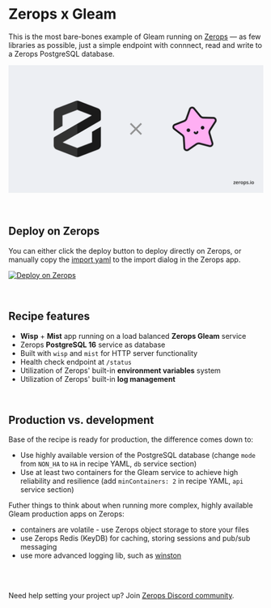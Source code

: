 # Zerops x Gleam
This is the most bare-bones example of Gleam running on [Zerops](https://zerops.io) — as few libraries as possible, just a simple endpoint with connnect, read and write to a Zerops PostgreSQL database.

![gleam](https://github.com/zeropsio/recipe-shared-assets/blob/main/covers/svg/cover-gleam.svg)

<br />

## Deploy on Zerops
You can either click the deploy button to deploy directly on Zerops, or manually copy the [import yaml](https://github.com/zeropsio/recipe-gleam/blob/main/zerops-project-import.yml) to the import dialog in the Zerops app.

[![Deploy on Zerops](https://github.com/zeropsio/recipe-shared-assets/blob/main/deploy-button/green/deploy-button.svg)](https://app.zerops.io/recipe/gleam)

<br/>

## Recipe features
- **Wisp** + **Mist** app running on a load balanced **Zerops Gleam** service
- Zerops **PostgreSQL 16** service as database
- Built with `wisp` and `mist` for HTTP server functionality
- Health check endpoint at `/status`
- Utilization of Zerops' built-in **environment variables** system
- Utilization of Zerops' built-in **log management**

<br/>

## Production vs. development
Base of the recipe is ready for production, the difference comes down to:

- Use highly available version of the PostgreSQL database (change `mode` from `NON_HA` to `HA` in recipe YAML, `db` service section)
- Use at least two containers for the Gleam service to achieve high reliability and resilience (add `minContainers: 2` in recipe YAML, `api` service section)

Futher things to think about when running more complex, highly available Gleam production apps on Zerops:
- containers are volatile - use Zerops object storage to store your files
- use Zerops Redis (KeyDB) for caching, storing sessions and pub/sub messaging
- use more advanced logging lib, such as [winston](https://github.com/winstonjs/winston)

<br/>
<br/>

Need help setting your project up? Join [Zerops Discord community](https://discord.com/invite/WDvCZ54).
